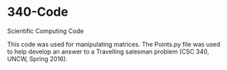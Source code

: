 # 340-Code
Scientific Computing Code

This code was used for manipulating matrices. The Points.py file was used to help develop an answer to a Travelling salesman problem (CSC 340, UNCW, Spring 2016).
